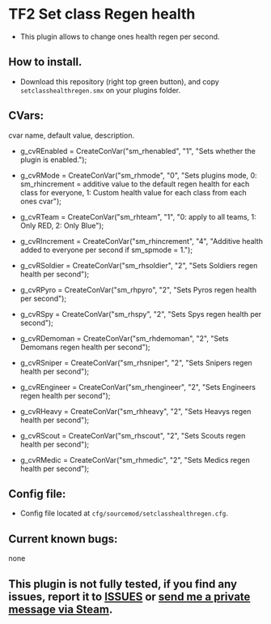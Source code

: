 # TF2 Set class Regen health

- This plugin allows to change ones health regen per second.

## How to install.
- Download this repository (right top green button), and copy `setclasshealthregen.smx` on your plugins folder.

## CVars:

cvar name, default value, description.

-    g_cvREnabled = CreateConVar("sm_rhenabled", "1", "Sets whether the plugin is enabled.");

-    g_cvRMode = CreateConVar("sm_rhmode", "0", "Sets plugins mode, 0: sm_rhincrement = additive value to the default regen health for each class for everyone, 1: Custom health value for each class from each ones cvar");
-    g_cvRTeam = CreateConVar("sm_rhteam", "1", "0: apply to all teams, 1: Only RED, 2: Only Blue");

-    g_cvRIncrement = CreateConVar("sm_rhincrement", "4", "Additive health added to everyone per second if sm_spmode = 1.");

-    g_cvRSoldier = CreateConVar("sm_rhsoldier", "2", "Sets Soldiers regen health per second");
-    g_cvRPyro = CreateConVar("sm_rhpyro", "2", "Sets Pyros regen health per second");
-    g_cvRSpy = CreateConVar("sm_rhspy", "2", "Sets Spys regen health per second");
-    g_cvRDemoman = CreateConVar("sm_rhdemoman", "2", "Sets Demomans regen health per second");
-    g_cvRSniper = CreateConVar("sm_rhsniper", "2", "Sets Snipers regen health per second");
-    g_cvREngineer = CreateConVar("sm_rhengineer", "2", "Sets Engineers regen health per second");
-    g_cvRHeavy = CreateConVar("sm_rhheavy", "2", "Sets Heavys regen health per second");
-    g_cvRScout = CreateConVar("sm_rhscout", "2", "Sets Scouts regen health per second");
-    g_cvRMedic = CreateConVar("sm_rhmedic", "2", "Sets Medics regen health per second");


## Config file:
- Config file located at `cfg/sourcemod/setclasshealthregen.cfg`.

## Current known bugs:
none

## This plugin is not fully tested, if you find any issues, report it to [ISSUES](https://github.com/Frenzoid/TF2_SetClassHealthRegen/issues) or [send me a private message via Steam](https://steamcommunity.com/id/MrFren/).

